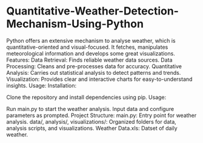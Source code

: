 # Quantitative-Weather-Detection-Mechanism-Using-Python
Python offers an extensive mechanism to analyse weather, which is quantitative-oriented and visual-focused. It fetches, manipulates meteorological information and develops some great visualizations.
Features:
Data Retrieval: Finds reliable weather data sources.
Data Processing: Cleans and pre-processes data for accuracy.
Quantitative Analysis: Carries out statistical analysis to detect patterns and trends.
Visualization: Provides clear and interactive charts for easy-to-understand insights.
Usage:
Installation:

Clone the repository and install dependencies using pip.
Usage:

Run main.py to start the weather analysis.
Input data and configure parameters as prompted.
Project Structure:
main.py: Entry point for weather analysis.
data/, analysis/, visualizations/: Organized folders for data, analysis scripts, and visualizations.
Weather Data.xls: Datset of daily weather.
